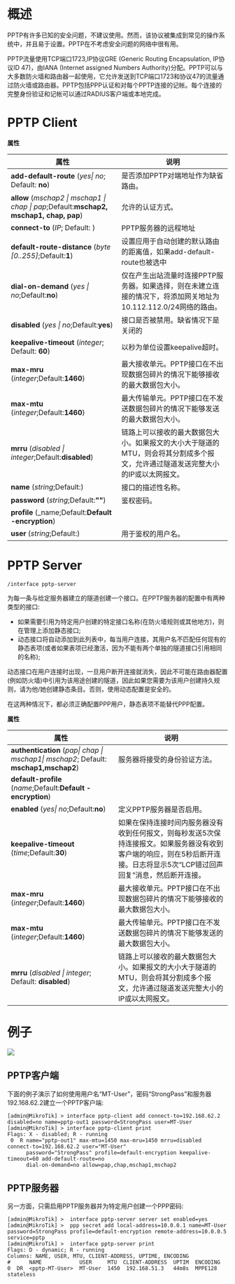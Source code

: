 # 概述

PPTP有许多已知的安全问题，不建议使用。然而，该协议被集成到常见的操作系统中，并且易于设置。PPTP在不考虑安全问题的网络中很有用。

PPTP流量使用TCP端口1723,IP协议GRE (Generic Routing Encapsulation, IP协议ID 47)，由IANA (Internet assigned Numbers Authority)分配。PPTP可以与大多数防火墙和路由器一起使用，它允许发送到TCP端口1723和协议47的流量通过防火墙或路由器。PPTP包括PPP认证和对每个PPTP连接的记帐。每个连接的完整身份验证和记帐可以通过RADIUS客户端或本地完成。

# PPTP Client

**属性**

| 属性                                                                                    | 说明                                                                                                                            |
| --------------------------------------------------------------------------------------- | ------------------------------------------------------------------------------------------------------------------------------- |
| **add-default-route** (_yes\| no_; Default: **no**)                                     | 是否添加PPTP对端地址作为缺省路由。                                                                                              |
| **allow** (_mschap2 \| mschap1 \| chap \| pap_;Default:**mschap2, mschap1, chap, pap**) | 允许的认证方式。                                                                                                                |
| **connect-to** (_IP_;  Default: )                                                       | PPTP服务器的远程地址                                                                                                            |
| **default-route-distance** (_byte [0..255]_;Default:**1**)                              | 设置应用于自动创建的默认路由的距离值，如果add-default-route也被选中                                                             |
| **dial-on-demand** (_yes \| no_;Default:**no**)                                         | 仅在产生出站流量时连接PPTP服务器。如果选择，则在未建立连接的情况下，将添加网关地址为10.112.112.0/24网络的路由。                 |
| **disabled** (_yes \| no_;Default:**yes**)                                              | 接口是否被禁用。缺省情况下是关闭的                                                                                              |
| **keepalive-timeout** (_integer_; Default: **60**)                                      | 以秒为单位设置keepalive超时。                                                                                                   |
| **max-mru** (_integer_;Default:**1460**)                                                | 最大接收单元。PPTP接口在不出现数据包碎片的情况下能够接收的最大数据包大小。                                                      |
| **max-mtu** (_integer_;Default:**1460**)                                                | 最大传输单元。PPTP接口在不发送数据包碎片的情况下能够发送的最大数据包大小。                                                      |
| **mrru** (_disabled \| integer_;Default:**disabled**)                                   | 链路上可以接收的最大数据包大小。如果报文的大小大于隧道的MTU，则会将其分割成多个报文，允许通过隧道发送完整大小的IP或以太网报文。 |
| **name** (_string_;Default:)                                                            | 接口的描述性名称。                                                                                                              |
| **password** (_string_;Default:**""**)                                                  | 鉴权密码。                                                                                                                      |
| **profile** (_name;Default:**Default -encryption**)                                     |                                                                                                                                 |
| **user** (_string_;Default:)                                                            | 用于鉴权的用户名。                                                                                                              |

# PPTP Server

`/interface pptp-server`

为每一条与给定服务器建立的隧道创建一个接口。在PPTP服务器的配置中有两种类型的接口:

- 如果需要引用为特定用户创建的特定接口名称(在防火墙规则或其他地方)，则在管理上添加静态接口;
- 动态接口将自动添加到此列表中，每当用户连接，其用户名不匹配任何现有的静态表项(或者如果表项已经激活，因为不能有两个单独的隧道接口引用相同的名称);

动态接口在用户连接时出现，一旦用户断开连接就消失，因此不可能在路由器配置(例如防火墙)中引用为该用途创建的隧道，因此如果您需要为该用户创建持久规则，请为他/她创建静态条目。否则，使用动态配置是安全的。

在这两种情况下，都必须正确配置PPP用户，静态表项不能替代PPP配置。

**属性**

| 属性                                                                                 | 说明                                                                                                                                                                         |
| ------------------------------------------------------------------------------------ | ---------------------------------------------------------------------------------------------------------------------------------------------------------------------------- |
| **authentication** (_pap\| chap \| mschap1\| mschap2_; Default: **mschap1,mschap2**) | 服务器将接受的身份验证方法。                                                                                                                                                 |
| **default-profile** (_name_;Default:**Default -encryption**)                         |                                                                                                                                                                              |
| **enabled** (_yes\| no_;Default:**no**)                                              | 定义PPTP服务器是否启用。                                                                                                                                                     |
| **keepalive-timeout** (_time_;Default:**30**)                                        | 如果在保持连接时间内服务器没有收到任何报文，则每秒发送5次保持连接报文。如果服务器没有收到客户端的响应，则在5秒后断开连接。日志将显示5次“LCP错过回声回复”消息，然后断开连接。 |
| **max-mru** (_integer_;Default:**1460**)                                             | 最大接收单元。PPTP接口在不出现数据包碎片的情况下能够接收的最大数据包大小。                                                                                                   |
| **max-mtu** (_integer_;Default:**1460**)                                             | 最大传输单元。PPTP接口在不发送数据包碎片的情况下能够发送的最大数据包大小。                                                                                                   |
| **mrru** (_disabled \| integer_; Default: **disabled**)                              | 链路上可以接收的最大数据包大小。如果报文的大小大于隧道的MTU，则会将其分割成多个报文，允许通过隧道发送完整大小的IP或以太网报文。                                              |

# 例子

![](https://help.mikrotik.com/docs/download/attachments/2031638/pptp-setup.jpg?version=1&modificationDate=1571822551430&api=v2)

## PPTP客户端

下面的例子演示了如何使用用户名“MT-User”，密码“StrongPass”和服务器192.168.62.2建立一个PPTP客户端:

```shell
[admin@MikroTik] > interface pptp-client add connect-to=192.168.62.2 disabled=no name=pptp-out1 password=StrongPass user=MT-User
[admin@MikroTik] > interface pptp-client print
Flags: X - disabled; R - running
 0  R name="pptp-out1" max-mtu=1450 max-mru=1450 mrru=disabled connect-to=192.168.62.2 user="MT-User"
      password="StrongPass" profile=default-encryption keepalive-timeout=60 add-default-route=no
      dial-on-demand=no allow=pap,chap,mschap1,mschap2
```

## PPTP服务器

另一方面，只需启用PPTP服务器并为特定用户创建一个PPP密码:

```shell
[admin@MikroTik] >  interface pptp-server server set enabled=yes
[admin@MikroTik] >  ppp secret add local-address=10.0.0.1 name=MT-User password=StrongPass profile=default-encryption remote-address=10.0.0.5 service=pptp
[admin@MikroTik] >  interface pptp-server print
Flags: D - dynamic; R - running
Columns: NAME, USER, MTU, CLIENT-ADDRESS, UPTIME, ENCODING
#      NAME            USER     MTU  CLIENT-ADDRESS  UPTIM  ENCODING        
0  DR  <pptp-MT-User>  MT-User  1450  192.168.51.3   44m8s  MPPE128 stateless
```
